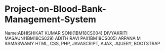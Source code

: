# Project-on-Blood-Bank-Management-System
Name:ABHISHIKAT KUMAR SONI(1BM18CS004)
     DIVYAKRITI MASAUN(1BM18CS029)
     ADITH RAVI PAI(1BM18CS005)
     ARPANA M RAMASWAMY
HTML, CSS, PHP, JAVASCRIPT, AJAX, JQUERY, BOOTSTRAP

